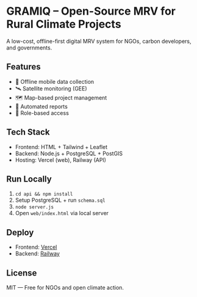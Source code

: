 # GRAMIQ – Open-Source MRV for Rural Climate Projects

A low-cost, offline-first digital MRV system for NGOs, carbon developers, and governments.

## Features
- 📱 Offline mobile data collection
- 🛰️ Satellite monitoring (GEE)
- 🗺️ Map-based project management
- 📄 Automated reports
- 🔐 Role-based access

## Tech Stack
- Frontend: HTML + Tailwind + Leaflet
- Backend: Node.js + PostgreSQL + PostGIS
- Hosting: Vercel (web), Railway (API)

## Run Locally
1. `cd api && npm install`
2. Setup PostgreSQL + run `schema.sql`
3. `node server.js`
4. Open `web/index.html` via local server

## Deploy
- Frontend: [Vercel](https://vercel.com)
- Backend: [Railway](https://railway.app)

## License
MIT — Free for NGOs and open climate action.
